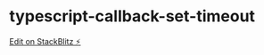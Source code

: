 # typescript-callback-set-timeout

[Edit on StackBlitz ⚡️](https://stackblitz.com/edit/typescript-qats33)